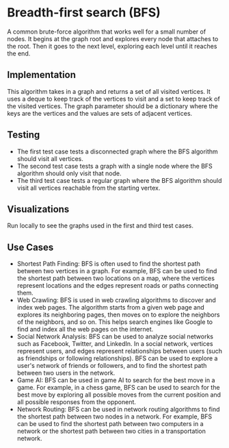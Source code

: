 # Breadth-first search (BFS)

A common brute-force algorithm that works well for a small number of nodes. It begins at the graph root and explores every node that attaches to the root. Then it goes to the next level, exploring each level until it reaches the end.

## Implementation

This algorithm takes in a graph and returns a set of all visited vertices. It uses a deque to keep track of the vertices to visit and a set to keep track of the visited vertices. The graph parameter should be a dictionary where the keys are the vertices and the values are sets of adjacent vertices.

## Testing
* The first test case tests a disconnected graph where the BFS algorithm should visit all vertices.
* The second test case tests a graph with a single node where the BFS algorithm should only visit that node.
* The third test case tests a regular graph where the BFS algorithm should visit all vertices reachable from the starting vertex.

## Visualizations
Run locally to see the graphs used in the first and third test cases.

## Use Cases
* Shortest Path Finding: BFS is often used to find the shortest path between two vertices in a graph. For example, BFS can be used to find the shortest path between two locations on a map, where the vertices represent locations and the edges represent roads or paths connecting them.
* Web Crawling: BFS is used in web crawling algorithms to discover and index web pages. The algorithm starts from a given web page and explores its neighboring pages, then moves on to explore the neighbors of the neighbors, and so on. This helps search engines like Google to find and index all the web pages on the internet.
* Social Network Analysis: BFS can be used to analyze social networks such as Facebook, Twitter, and LinkedIn. In a social network, vertices represent users, and edges represent relationships between users (such as friendships or following relationships). BFS can be used to explore a user's network of friends or followers, and to find the shortest path between two users in the network.
* Game AI: BFS can be used in game AI to search for the best move in a game. For example, in a chess game, BFS can be used to search for the best move by exploring all possible moves from the current position and all possible responses from the opponent.
* Network Routing: BFS can be used in network routing algorithms to find the shortest path between two nodes in a network. For example, BFS can be used to find the shortest path between two computers in a network or the shortest path between two cities in a transportation network.
